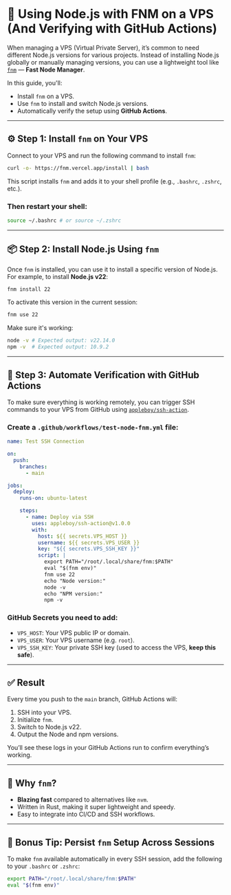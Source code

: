 # 🚀 Using Node.js with FNM on a VPS (And Verifying with GitHub Actions)

When managing a VPS (Virtual Private Server), it’s common to need different Node.js versions for various projects. Instead of installing Node.js globally or manually managing versions, you can use a lightweight tool like [`fnm`](https://github.com/Schniz/fnm) — **Fast Node Manager**.

In this guide, you'll:
- Install `fnm` on a VPS.
- Use `fnm` to install and switch Node.js versions.
- Automatically verify the setup using **GitHub Actions**.

---

## ⚙️ Step 1: Install `fnm` on Your VPS

Connect to your VPS and run the following command to install `fnm`:

```bash
curl -o- https://fnm.vercel.app/install | bash
```

This script installs `fnm` and adds it to your shell profile (e.g., `.bashrc`, `.zshrc`, etc.).

### Then restart your shell:
```bash
source ~/.bashrc # or source ~/.zshrc
```

---

## 📦 Step 2: Install Node.js Using `fnm`

Once `fnm` is installed, you can use it to install a specific version of Node.js. For example, to install **Node.js v22**:

```bash
fnm install 22
```

To activate this version in the current session:

```bash
fnm use 22
```

Make sure it's working:

```bash
node -v # Expected output: v22.14.0
npm -v  # Expected output: 10.9.2
```

---

## 🤖 Step 3: Automate Verification with GitHub Actions

To make sure everything is working remotely, you can trigger SSH commands to your VPS from GitHub using [`appleboy/ssh-action`](https://github.com/appleboy/ssh-action).

### Create a `.github/workflows/test-node-fnm.yml` file:

```yaml
name: Test SSH Connection

on:
  push:
    branches:
      - main

jobs:
  deploy:
    runs-on: ubuntu-latest

    steps:
      - name: Deploy via SSH
        uses: appleboy/ssh-action@v1.0.0
        with:
          host: ${{ secrets.VPS_HOST }}
          username: ${{ secrets.VPS_USER }}
          key: "${{ secrets.VPS_SSH_KEY }}"
          script: |
            export PATH="/root/.local/share/fnm:$PATH"
            eval "$(fnm env)"
            fnm use 22
            echo "Node version:"
            node -v
            echo "NPM version:"
            npm -v
```

### GitHub Secrets you need to add:
- `VPS_HOST`: Your VPS public IP or domain.
- `VPS_USER`: Your VPS username (e.g. `root`).
- `VPS_SSH_KEY`: Your private SSH key (used to access the VPS, **keep this safe**).

---

## ✅ Result

Every time you push to the `main` branch, GitHub Actions will:
1. SSH into your VPS.
2. Initialize `fnm`.
3. Switch to Node.js v22.
4. Output the Node and npm versions.

You’ll see these logs in your GitHub Actions run to confirm everything’s working.

---

## 🧠 Why `fnm`?

- **Blazing fast** compared to alternatives like `nvm`.
- Written in Rust, making it super lightweight and speedy.
- Easy to integrate into CI/CD and SSH workflows.

---

## 🧪 Bonus Tip: Persist `fnm` Setup Across Sessions

To make `fnm` available automatically in every SSH session, add the following to your `.bashrc` or `.zshrc`:

```bash
export PATH="/root/.local/share/fnm:$PATH"
eval "$(fnm env)"
```
